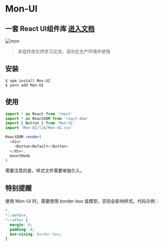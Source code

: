 # Mon-UI

## 一套 React UI组件库 [进入文档](https://sansui-d.github.io/Tue-UI/)

![mon](https://github.com/sansui-d/Mon-UI/assets/71920152/a7903e8f-9a3e-4f43-8f37-54b7c6e47037)

> 本组件库仅供学习交流，请勿在生产环境中使用

## 安装

```
$ npm install Mon-UI
$ yarn add Mon-UI
```

## 使用

```javascript
import * as React from 'react'
import * as ReactDOM from 'react-dom'
import { Button } from 'Mon-UI'
import 'Mon-UI/lib/Mon-UI.css'

ReactDOM.render(
  <div>
    <Button>Default</Button>
  </div>,
  mountNode
)
```

需要注意的是，样式文件需要单独引入。

## 特别提醒

使用 Mon-UI 时，需要使用 border-box 盒模型，否则会影响样式。代码示例：

```css
*,
*::before,
*::after {
  margin: 0;
  padding: 0;
  box-sizing: border-box;
}
```

